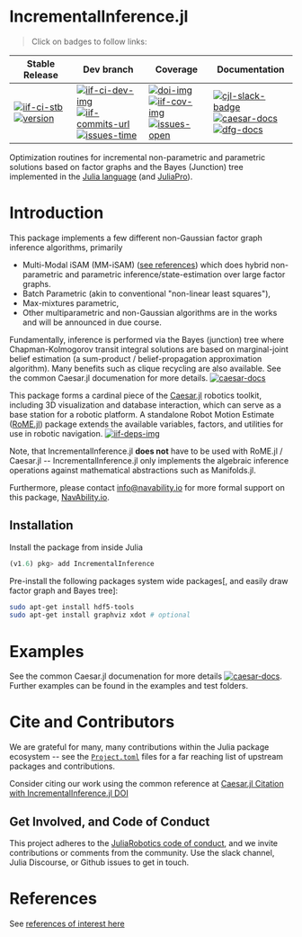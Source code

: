 # IncrementalInference.jl

> Click on badges to follow links:

| Stable Release | Dev branch | Coverage | Documentation |
|----------------|------------|----------|---------------|
| [![iif-ci-stb][iif-ci-stb-img]][iif-ci-stb-url] <br> [![version][iif-ver-img]][iif-rel-url] | [![iif-ci-dev-img]][iif-ci-dev-url] <br> [![iif-commits-url]][contributors-url] <br> [![issues-time]][issues-url] | [![doi-img]][doi-url] <br> [![iif-cov-img]][iif-cov-url] <br> [![issues-open]][issues-url] | [![cjl-slack-badge]][cjl-slack] <br> [![caesar-docs]][cjl-docs-url] <br> [![dfg-docs]][dfg-docs-url] |


[iif-deps-img]: https://juliahub.com/docs/IncrementalInference/deps.svg
[iif-deps-jlh]: https://juliahub.com/ui/Packages/IncrementalInference/NrVw2??page=2
[doi-img]: https://zenodo.org/badge/DOI/10.5281/zenodo.5146221.svg
[doi-url]: https://doi.org/10.5281/zenodo.5146221

<!-- replicated in Caesar.jl README -->
[iif-ci-dev-img]: https://github.com/JuliaRobotics/IncrementalInference.jl/actions/workflows/ci.yml/badge.svg
[iif-ci-dev-url]: https://github.com/JuliaRobotics/IncrementalInference.jl/actions/workflows/ci.yml
[iif-ci-stb-img]: https://github.com/JuliaRobotics/IncrementalInference.jl/actions/workflows/ci.yml/badge.svg?branch=release%2Fv0.26
[iif-ci-stb-url]: https://github.com/JuliaRobotics/IncrementalInference.jl/actions/workflows/ci.yml
[iif-ver-img]: https://juliahub.com/docs/IncrementalInference/version.svg
[iif-rel-url]: https://github.com/JuliaRobotics/IncrementalInference.jl/releases
[iif-milestones]: https://github.com/JuliaRobotics/IncrementalInference.jl/milestones
[iif-cov-img]: https://codecov.io/github/JuliaRobotics/IncrementalInference.jl/coverage.svg?branch=master
[iif-cov-url]: https://codecov.io/github/JuliaRobotics/IncrementalInference.jl?branch=master

[iif-commits-url]: https://img.shields.io/github/commit-activity/y/JuliaRobotics/IncrementalInference.jl.svg?color=dark-green
[contributors-url]: https://github.com/JuliaRobotics/IncrementalInference.jl/graphs/contributors
[issues-time]: https://isitmaintained.com/badge/resolution/JuliaRobotics/IncrementalInference.jl.svg
[issues-open]: https://isitmaintained.com/badge/open/JuliaRobotics/IncrementalInference.jl.svg
[issues-url]: https://github.com/JuliaRobotics/IncrementalInference.jl/issues

[caesar-docs]: https://img.shields.io/badge/CaesarDocs-latest-blue.svg
[cjl-docs-url]: http://juliarobotics.github.io/Caesar.jl/latest/
[dfg-docs]: https://img.shields.io/badge/DFGDocs-latest-blue.svg
[dfg-docs-url]: https://juliarobotics.org/DistributedFactorGraphs.jl/latest/

[cjl-slack-badge]: https://img.shields.io/badge/Caesarjl-Slack-green.svg?style=popout
[cjl-slack]: https://join.slack.com/t/caesarjl/shared_invite/zt-ucs06bwg-y2tEbddwX1vR18MASnOLsw

Optimization routines for incremental non-parametric and parametric solutions based on factor graphs and the Bayes (Junction) tree implemented in the [Julia language](http://www.julialang.org/) (and [JuliaPro](http://www.juliacomputing.com)).


Introduction
============

This package implements a few different non-Gaussian factor graph inference algorithms, primarily 
- Multi-Modal iSAM (MM-iSAM) ([see references](http://www.juliarobotics.org/Caesar.jl/latest/refs/literature/)) which does hybrid non-parametric and parametric inference/state-estimation over large factor graphs.  
- Batch Parametric (akin to conventional "non-linear least squares"),
- Max-mixtures parametric,
- Other multiparametric and non-Gaussian algorithms are in the works and will be announced in due course.

Fundamentally, inference is performed via the Bayes (junction) tree where Chapman-Kolmogorov transit integral solutions are based on marginal-joint belief estimation (a sum-product / belief-propagation approximation algorithm).  Many benefits such as clique recycling are also available.  See the common Caesar.jl documenation for more details.  [![caesar-docs]][cjl-docs-url]

This package forms a cardinal piece of the [Caesar.jl](https://github.com/JuliaRobotics/Caesar.jl) robotics toolkit, including 3D visualization and database interaction, which can serve as a base station for a robotic platform. A standalone Robot Motion Estimate ([RoME.jl](https://github.com/JuliaRobotics/RoME.jl)) package extends the available variables, factors, and utilities for use in robotic navigation.  [![iif-deps-img]][iif-deps-jlh]  

Note, that IncrementalInference.jl **does not** have to be used with RoME.jl / Caesar.jl -- IncrementalInference.jl only implements the algebraic inference operations against mathematical abstractions such as Manifolds.jl. 

Furthermore, please contact info@navability.io for more formal support on this package, [NavAbility.io](https://www.navability.io). 

Installation
------------

Install the package from inside Julia
```julia
(v1.6) pkg> add IncrementalInference
```

Pre-install the following packages system wide packages[, and easily draw factor graph and Bayes tree]:
```bash
sudo apt-get install hdf5-tools
sudo apt-get install graphviz xdot # optional
```

Examples
========

See the common Caesar.jl documenation for more details [![caesar-docs]][cjl-docs-url].  Further examples can be found in the examples and test folders.

Cite and Contributors
=====================

We are grateful for many, many contributions within the Julia package ecosystem -- see the [`Project.toml`](https://github.com/JuliaRobotics/Caesar.jl/blob/master/Project.toml) files for a far reaching list of upstream packages and contributions.

Consider citing our work using the common reference at [Caesar.jl Citation with IncrementalInference.jl DOI](https://github.com/JuliaRobotics/Caesar.jl#contributors)

Get Involved, and Code of Conduct
---------------------------------

This project adheres to the [JuliaRobotics code of conduct](https://github.com/JuliaRobotics/administration/blob/master/code_of_conduct.md), and we invite contributions or comments from the community.  Use the slack channel, Julia Discourse, or Github issues to get in touch.

References
==========

See [references of interest here](http://www.juliarobotics.org/Caesar.jl/latest/refs/literature/)
